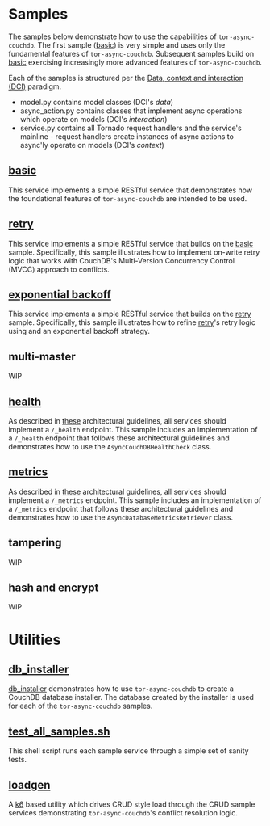 # Samples

The samples below demonstrate how to use the capabilities
of ```tor-async-couchdb```.
The first sample ([basic](crud/basic)) is very simple and uses only the fundamental
features of ```tor-async-couchdb```. Subsequent samples build on
[basic](crud/basic) exercising increasingly more advanced features
of ```tor-async-couchdb```.

Each of the samples is structured per
the [Data, context and interaction (DCI)](http://en.wikipedia.org/wiki/Data,_context_and_interaction)
paradigm.
* model.py contains model classes (DCI's *data*)
* async_action.py contains classes that implement async operations which operate on models (DCI's *interaction*)
* service.py contains all Tornado request handlers and the service's mainline - request handlers
create instances of async actions to async'ly operate on models (DCI's *context*)

## [basic](crud/basic)

This service implements a simple RESTful service that
demonstrates how the foundational features of ```tor-async-couchdb```
are intended to be used.

## [retry](crud/retry)

This service implements a simple RESTful service that
builds on the [basic](crud/basic) sample.
Specifically, this sample illustrates how
to implement on-write retry logic that works with CouchDB's
Multi-Version Concurrency Control (MVCC) approach to conflicts.

## [exponential backoff](crud/exp_backoff)

This service implements a simple RESTful service that
builds on the [retry](crud/retry) sample.
Specifically, this sample illustrates how
to refine [retry](crud/retry)'s retry logic using
and an exponential backoff strategy.

## multi-master

WIP

## [health](health)

As described in [these](https://github.com/simonsdave/microservice-architecture)
architectural guidelines, all services should implement a ```/_health```
endpoint.
This sample includes an implementation of a ```/_health``` endpoint that
follows these architectural guidelines and demonstrates how to use
the ```AsyncCouchDBHealthCheck``` class.

## [metrics](metrics)

As described in [these](https://github.com/simonsdave/microservice-architecture)
architectural guidelines, all services should implement a ```/_metrics```
endpoint.
This sample includes an implementation of a ```/_metrics``` endpoint that
follows these architectural guidelines and demonstrates how to use
the ```AsyncDatabaseMetricsRetriever``` class.

## tampering

WIP

## hash and encrypt

WIP

# Utilities

## [db_installer](db_installer)

[db_installer](db_installer) demonstrates how to use ```tor-async-couchdb```
to create a CouchDB database installer. The database created by
the installer is used for each of the ```tor-async-couchdb```
samples.

## [test_all_samples.sh](test_all_samples.sh)

This shell script runs each sample service through a simple set
of sanity tests.

## [loadgen](loadgen)

A [k6](https://k6.io) based utility which drives CRUD style
load through the CRUD sample services demonstrating ```tor-async-couchdb```'s
conflict resolution logic.
